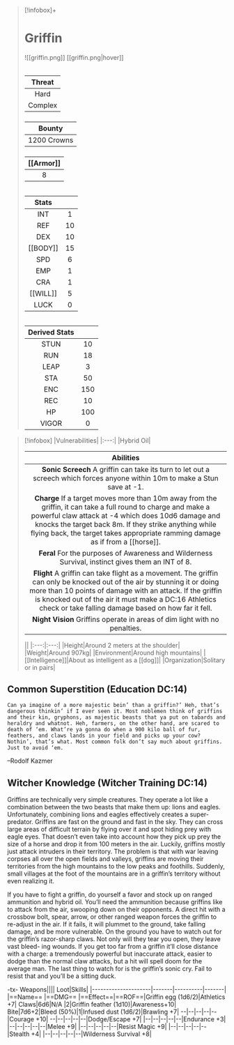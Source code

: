 >[!infobox]+
># Griffin
>![[griffin.png]]
>[[griffin.png|hover]]
>###### 
>|Threat|
>|:---:|
>|Hard|
>|Complex|
>##### 
>|Bounty|
>|:---:|
>|1200 Crowns|
>#####
>|[[Armor]]|
>|:---:|
>|8|
>###### 
>
>|Stats||
>|:---:|:---:|
>|INT|1|
>|REF|10|
>|DEX|10|
>|[[BODY]]|15|
>|SPD|6|
>|EMP|1|
>|CRA|1|
>|[[WILL]]|5|
>|LUCK|0|
>######
>|Derived Stats||
>|:---:|:---:|
>|STUN|10|
>|RUN|18|
>|LEAP|3|
>|STA|50|
>|ENC|150|
>|REC|10|
>|HP|100|
>|VIGOR|0|

>[!infobox]
>|Vulnerabilities|
>|:---:|
>|Hybrid Oil|
>
>|Abilities|
>|:---:|
>|**Sonic Screech** A griffin can take its turn to let out a screech which forces anyone within 10m to make a Stun save at -1.|
>|**Charge** If a target moves more than 10m away from the griffin, it can take a full round to charge and make a powerful claw attack at -4 which does 10d6 damage and knocks the target back 8m. If they strike anything while flying back, the target takes appropriate ramming damage as if from a [[horse]].|
>|**Feral** For the purposes of Awareness and Wilderness Survival, instinct gives them an INT of 8.|
>|**Flight** A griffin can take flight as a movement. The griffin can only be knocked out of the air by stunning it or doing more than 10 points of damage with an attack. If the griffin is knocked out of the air it must make a DC:16 Athletics check or take falling damage based on how far it fell.|
>|**Night Vision** Griffins operate in areas of dim light with no penalties.|
>
>||
>|:---:|:---:|
>|Height|Around 2 meters at the shoulder|
>|Weight|Around 907kg|
>|Environment|Around high mountains|
>|[[Intelligence]]|About as intelligent as a [[dog]]|
>|Organization|Solitary or in pairs|

## Common Superstition (Education DC:14)
```ad-quote
Can ya imagine of a more majestic bein’ than a griffin?’ Heh, that’s dangerous thinkin’ if I ever seen it. Most noblemen think of griffins and their kin, gryphons, as majestic beasts that ya put on tabards and heraldry and whatnot. Heh, farmers, on the other hand, are scared to death of ‘em. What’re ya gonna do when a 900 kilo ball of fur, feathers, and claws lands in your field and picks up your cow? Nothin’, that’s what. Most common folk don’t say much about griffins. Just to avoid ‘em.
```
–Rodolf Kazmer

## Witcher Knowledge (Witcher Training DC:14)
Griffins are technically very simple creatures. They operate a lot like a combination between the two beasts that make them up: lions and eagles. Unfortunately, combining lions and eagles effectively creates a super-predator. Griffins are fast on the ground and fast in the sky. They can cross large areas of difficult terrain by flying over it and spot hiding prey with eagle eyes. That doesn’t even take into account how they pick up prey the size of a horse and drop it from 100 meters in the air. Luckily, griffins mostly just attack intruders in their territory. The problem is that with war leaving corpses all over the open fields and valleys, griffins are moving their territories from the high mountains to the low peaks and foothills. Suddenly, small villages at the foot of the mountains are in a griffin’s territory without even realizing it.

If you have to fight a griffin, do yourself a favor and stock up on ranged ammunition and hybrid oil. You’ll need the ammunition because griffins like to attack from the air, swooping down on their opponents. A direct hit with a crossbow bolt, spear, arrow, or other ranged weapon forces the griffin to re-adjust in the air. If it fails, it will plummet to the ground, take falling damage, and be more vulnerable. On the ground you have to watch out for the griffin’s razor-sharp claws. Not only will they tear you open, they leave vast bleed- ing wounds. If you get too far from a griffin it’ll close distance with a charge: a tremendously powerful but inaccurate attack, easier to dodge than the normal claw attacks, but a hit will spell doom for the average man. The last thing to watch for is the griffin’s sonic cry. Fail to resist that and you’ll be a sitting duck.

-tx-
Weapons||||                  Loot|Skills|
|---------------------|-------|----------|-------|
|==Name==                      |==DMG==    |==Effect==|==ROF==|Griffin egg (1d6/2)|Athletics +7|
Claws|6d6|N/A    |2|Griffin feather (1d10)|Awareness+10|
Bite|7d6+2|Bleed (50%)|1|Infused dust (1d6/2)|Brawling +7|
--|--|--|--|--|Courage +10|
--|--|--|--|--|Dodge/Escape +7|
|--|--|--|--|--|Endurance +3|
|--|--|--|--|--|Melee +9|
|--|--|--|--|--|Resist Magic +9|
|--|--|--|--|--|Stealth +4|
|--|--|--|--|--|Wilderness Survival +8|